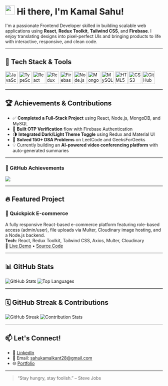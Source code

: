 # <img src="https://raw.githubusercontent.com/MartinHeinz/MartinHeinz/master/wave.gif" width="30px" alt="waving hand"/> Hi there, I'm Kamal Sahu! 

I'm a passionate Frontend Developer skilled in building scalable web applications using **React**, **Redux Toolkit**, **Tailwind CSS**, and **Firebase**. I enjoy translating designs into pixel-perfect UIs and bringing products to life with interactive, responsive, and clean code.

---

## 🚀 Tech Stack & Tools

<p align="left">
  <img src="https://cdn.jsdelivr.net/gh/devicons/devicon/icons/javascript/javascript-original.svg" width="40" height="40" alt="JavaScript"/>
  <img src="https://cdn.jsdelivr.net/gh/devicons/devicon/icons/typescript/typescript-original.svg" width="40" height="40" alt="TypeScript"/>
  <img src="https://cdn.jsdelivr.net/gh/devicons/devicon/icons/react/react-original.svg" width="40" height="40" alt="React"/>
  <img src="https://cdn.jsdelivr.net/gh/devicons/devicon/icons/redux/redux-original.svg" width="40" height="40" alt="Redux"/>
  <img src="https://cdn.jsdelivr.net/gh/devicons/devicon/icons/firebase/firebase-plain.svg" width="40" height="40" alt="Firebase"/>
  <img src="https://cdn.jsdelivr.net/gh/devicons/devicon/icons/nodejs/nodejs-original.svg" width="40" height="40" alt="Node.js"/>
  <img src="https://cdn.jsdelivr.net/gh/devicons/devicon/icons/mongodb/mongodb-original.svg" width="40" height="40" alt="MongoDB"/>
  <img src="https://cdn.jsdelivr.net/gh/devicons/devicon/icons/mysql/mysql-original.svg" width="40" height="40" alt="MySQL"/>
  <img src="https://cdn.jsdelivr.net/gh/devicons/devicon/icons/html5/html5-original.svg" width="40" height="40" alt="HTML5"/>
  <img src="https://cdn.jsdelivr.net/gh/devicons/devicon/icons/css3/css3-original.svg" width="40" height="40" alt="CSS3"/>
  <img src="https://cdn.jsdelivr.net/gh/devicons/devicon/icons/github/github-original.svg" width="40" height="40" alt="GitHub"/>
</p>

---

## 🏆 Achievements & Contributions

- ✅ **Completed a Full-Stack Project** using React, Node.js, MongoDB, and MySQL    
- 🔐 **Built OTP Verification** flow with Firebase Authentication  
- 🌗 **Integrated Dark/Light Theme Toggle** using Redux and Material UI  
- 🧠 **Solved 150+ DSA Problems** on LeetCode and GeeksForGeeks  
- 💡 Currently building an **AI-powered video conferencing platform** with auto-generated summaries  

---

### 📛 GitHub Achievements

<p align="left">
  <img src="https://github-profile-trophy.vercel.app/?username=mr-banner&theme=radical&column=4&margin-w=15&margin-h=15" />
</p>

---

## 🔥 Featured Project

### 🎯 Quickpick E-commerce  
A fully responsive React-based e-commerce platform featuring role-based access (admin/user), file uploads via Multer, Cloudinary image hosting, and a Node.js backend.  
**Tech**: React, Redux Toolkit, Tailwind CSS, Axios, Multer, Cloudinary  
🔗 [Live Demo](https://quickpick-e-commerce.vercel.app/) • [Source Code](https://github.com/mr-banner/Quickpick-E-commerce)

---

## 📊 GitHub Stats

<p align="left">
  <img src="https://github-readme-stats.vercel.app/api?username=mr-banner&show_icons=true&theme=radical" alt="GitHub Stats" />
  <img src="https://github-readme-stats.vercel.app/api/top-langs/?username=mr-banner&layout=compact&theme=radical" alt="Top Languages" />
</p>

---

## 🗓 GitHub Streak & Contributions

<p align="left">
  <img src="https://streak-stats.demolab.com/?user=mr-banner&theme=radical" alt="GitHub Streak" />
  <img src="https://github-contributor-stats.vercel.app/api?username=mr-banner&limit=10&theme=radical&combine_all_yearly_contributions=true" alt="Contribution Stats" />
</p>

---

## 📫 Let's Connect!

- 💼 [LinkedIn](https://www.linkedin.com/in/kamal28/)
- 📧 Email: sahukamalkant28@gmail.com
- 🌐 [Portfolio](https://kamalkantportfolio.vercel.app)

---

> “Stay hungry, stay foolish.” – Steve Jobs
